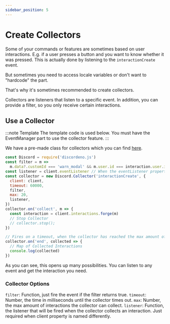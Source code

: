 ```yaml
---
sidebar_position: 5
---
```


# Create Collectors

Some of your commands or features are sometimes based on user interactions. E.g. if a user presses a button and you want
to know whether it was pressed. This is actually done by listening to the `interactionCreate` event.

But sometimes you need to access locale variables or don't want to "hardcode" the part.

That's why it's sometimes recommended to create collectors.

Collectors are listeners that listen to a specific event. In addition, you can provide a filter, so you only receive
certain interactions.

## Use a Collector

:::note Template The template code is used below. You must have the EventManager part to use the collector feature. :::

We have a pre-made class for collectors which you can find
[here](https://github.com/meister03/discordeno.js/blob/master/Util/Collectors.js).

```js
const Discord = require('discordeno.js')
const filter = m =>
  m.data?.customId === 'warn_modal' && m.user.id === interaction.user.id
const listener = client.eventListener // When the eventListener property is named different
const collector = new Discord.Collector('interactionCreate', {
  client: client,
  timeout: 60000,
  filter,
  max: 20,
  listener,
})
collector.on('collect', m => {
  const interaction = client.interactions.forge(m)
  // Stop Collector
  // collector.stop();
})

// Fires on a timeout, when the collector has reached the max amount of interactions or when it has been closed
collector.on('end', collected => {
  // Map of Collected Interactions
  console.log(collected)
})
```

As you can see, this opens up many possibilities. You can listen to any event and get the interaction you need.

### Collector Options

`filter`: Function, just fire the event if the filter returns true. `timeout`: Number, the time in milliseconds until
the collector times out. `max`: Number, the max amount of interactions the collector can collect. `listener`: Function,
the listener that will be fired when the collector collects an interaction. Just required when client property is named
differently.
